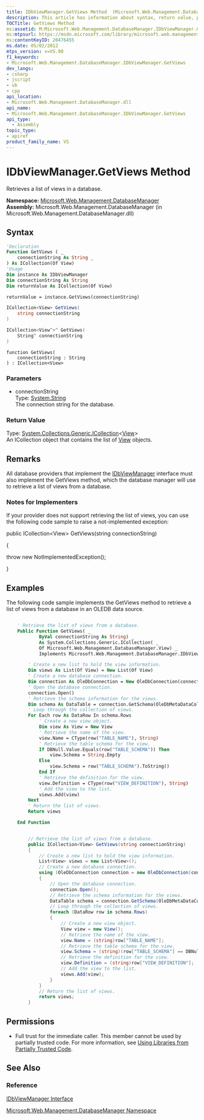 ```yaml
---
title: IDbViewManager.GetViews Method  (Microsoft.Web.Management.DatabaseManager)
description: This article has information about syntax, return value, parameters, and permissions for the IDbViewManager.GetViews method.
TOCTitle: GetViews Method
ms:assetid: M:Microsoft.Web.Management.DatabaseManager.IDbViewManager.GetViews(System.String)
ms:mtpsurl: https://msdn.microsoft.com/library/microsoft.web.management.databasemanager.idbviewmanager.getviews(v=VS.90)
ms:contentKeyID: 20476455
ms.date: 05/02/2012
mtps_version: v=VS.90
f1_keywords:
- Microsoft.Web.Management.DatabaseManager.IDbViewManager.GetViews
dev_langs:
- csharp
- jscript
- vb
- cpp
api_location:
- Microsoft.Web.Management.DatabaseManager.dll
api_name:
- Microsoft.Web.Management.DatabaseManager.IDbViewManager.GetViews
api_type:
  - Assembly
topic_type:
- apiref
product_family_name: VS
---
```


# IDbViewManager.GetViews Method

Retrieves a list of views in a database.

**Namespace:**  [Microsoft.Web.Management.DatabaseManager](microsoft-web-management-databasemanager-namespace.md)  
**Assembly:**  Microsoft.Web.Management.DatabaseManager (in Microsoft.Web.Management.DatabaseManager.dll)

## Syntax

```vb
'Declaration
Function GetViews ( _
    connectionString As String _
) As ICollection(Of View)
'Usage
Dim instance As IDbViewManager
Dim connectionString As String
Dim returnValue As ICollection(Of View)

returnValue = instance.GetViews(connectionString)
```

```csharp
ICollection<View> GetViews(
    string connectionString
)
```

```cpp
ICollection<View^>^ GetViews(
    String^ connectionString
)
```

```jscript
function GetViews(
    connectionString : String
) : ICollection<View>
```

### Parameters

  - connectionString  
    Type: [System.String](https://msdn.microsoft.com/library/s1wwdcbf)  
    The connection string for the database.  

### Return Value

Type: [System.Collections.Generic.ICollection](https://msdn.microsoft.com/library/92t2ye13)\<[View](view-class-microsoft-web-management-databasemanager.md)\>  
An ICollection object that contains the list of [View](view-class-microsoft-web-management-databasemanager.md) objects.  

## Remarks

All database providers that implement the [IDbViewManager](idbviewmanager-interface-microsoft-web-management-databasemanager.md) interface must also implement the GetViews method, which the database manager will use to retrieve a list of views from a database.

### Notes for Implementers

If your provider does not support retrieving the list of views, you can use the following code sample to raise a not-implemented exception:

public ICollection\<View\> GetViews(string connectionString)

{

   throw new NotImplementedException();

}

## Examples

The following code sample implements the GetViews method to retrieve a list of views from a database in an OLEDB data source.

```vb

    ' Retrieve the list of views from a database.
    Public Function GetViews( _
            ByVal connectionString As String) _
            As System.Collections.Generic.ICollection( _
            Of Microsoft.Web.Management.DatabaseManager.View) _
            Implements Microsoft.Web.Management.DatabaseManager.IDbViewManager.GetViews

        ' Create a new list to hold the view information.
        Dim views As List(Of View) = New List(Of View)
        ' Create a new database connection.
        Dim connection As OleDbConnection = New OleDbConnection(connectionString)
        ' Open the database connection.
        connection.Open()
        ' Retrieve the schema information for the views.
        Dim schema As DataTable = connection.GetSchema(OleDbMetaDataCollectionNames.Views)
        ' Loop through the collection of views.
        For Each row As DataRow In schema.Rows
            ' Create a new view object.
            Dim view As View = New View
            ' Retrieve the name of the view.
            view.Name = CType(row("TABLE_NAME"), String)
            ' Retrieve the table schema for the view.
            If DBNull.Value.Equals(row("TABLE_SCHEMA")) Then
                view.Schema = String.Empty
            Else
                view.Schema = row("TABLE_SCHEMA").ToString()
            End If
            ' Retrieve the definition for the view.
            view.Definition = CType(row("VIEW_DEFINITION"), String)
            ' Add the view to the list.
            views.Add(view)
        Next
        ' Return the list of views.
        Return views

    End Function

```

```csharp

        // Retrieve the list of views from a database.
        public ICollection<View> GetViews(string connectionString)
        {
            // Create a new list to hold the view information.
            List<View> views = new List<View>();
            // Create a new database connection.
            using (OleDbConnection connection = new OleDbConnection(connectionString))
            {
                // Open the database connection.
                connection.Open();
                // Retrieve the schema information for the views.
                DataTable schema = connection.GetSchema(OleDbMetaDataCollectionNames.Views);
                // Loop through the collection of views.
                foreach (DataRow row in schema.Rows)
                {
                    // Create a new view object.
                    View view = new View();
                    // Retrieve the name of the view.
                    view.Name = (string)row["TABLE_NAME"];
                    // Retrieve the table schema for the view.
                    view.Schema = (string)(row["TABLE_SCHEMA"] == DBNull.Value ? String.Empty : row["TABLE_SCHEMA"]);
                    // Retrieve the definition for the view.
                    view.Definition = (string)row["VIEW_DEFINITION"];
                    // Add the view to the list.
                    views.Add(view);
                }
            }
            // Return the list of views.
            return views;
        }

```

## Permissions

  - Full trust for the immediate caller. This member cannot be used by partially trusted code. For more information, see [Using Libraries from Partially Trusted Code](https://msdn.microsoft.com/library/8skskf63).

## See Also

### Reference

[IDbViewManager Interface](idbviewmanager-interface-microsoft-web-management-databasemanager.md)

[Microsoft.Web.Management.DatabaseManager Namespace](microsoft-web-management-databasemanager-namespace.md)
